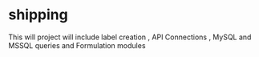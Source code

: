 # shipping
This will project will include label creation , API Connections , MySQL and MSSQL queries and Formulation modules
